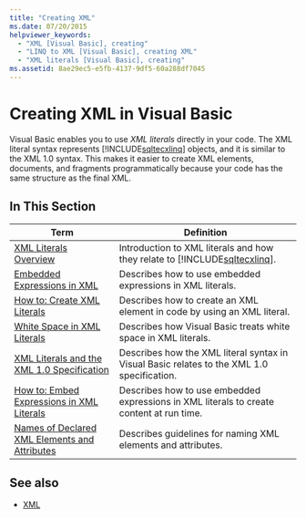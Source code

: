 ```yaml
---
title: "Creating XML"
ms.date: 07/20/2015
helpviewer_keywords: 
  - "XML [Visual Basic], creating"
  - "LINQ to XML [Visual Basic], creating XML"
  - "XML literals [Visual Basic], creating"
ms.assetid: 8ae29ec5-e5fb-4137-9df5-60a288df7045
---
```

# Creating XML in Visual Basic
Visual Basic enables you to use *XML literals* directly in your code. The XML literal syntax represents [!INCLUDE[sqltecxlinq](~/includes/sqltecxlinq-md.md)] objects, and it is similar to the XML 1.0 syntax. This makes it easier to create XML elements, documents, and fragments programmatically because your code has the same structure as the final XML.  
  
## In This Section  
  
|Term|Definition|  
|---|---|  
|[XML Literals Overview](xml-literals-overview.md)|Introduction to XML literals and how they relate to [!INCLUDE[sqltecxlinq](~/includes/sqltecxlinq-md.md)].|  
|[Embedded Expressions in XML](embedded-expressions-in-xml.md)|Describes how to use embedded expressions in XML literals.|  
|[How to: Create XML Literals](how-to-create-xml-literals.md)|Describes how to create an XML element in code by using an XML literal.|  
|[White Space in XML Literals](white-space-in-xml-literals.md)|Describes how Visual Basic treats white space in XML literals.|  
|[XML Literals and the XML 1.0 Specification](xml-literals-and-the-xml-1-0-specification.md)|Describes how the XML literal syntax in Visual Basic relates to the XML 1.0 specification.|  
|[How to: Embed Expressions in XML Literals](how-to-embed-expressions-in-xml-literals.md)|Describes how to use embedded expressions in XML literals to create content at run time.|  
|[Names of Declared XML Elements and Attributes](names-of-declared-xml-elements-and-attributes.md)|Describes guidelines for naming XML elements and attributes.|  
  
## See also

- [XML](index.md)
